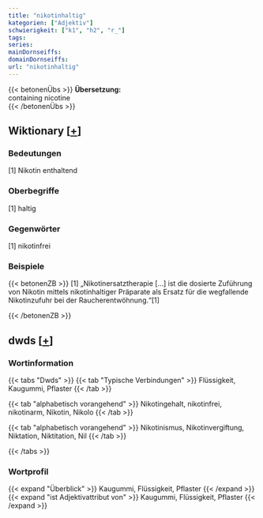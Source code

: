 ```yaml
---
title: "nikotinhaltig"
kategorien: ["Adjektiv"]
schwierigkeit: ["k1", "h2", "r_"]
tags:
series:
mainDornseiffs:
domainDornseiffs:
url: "nikotinhaltig"
---
```


{{< betonenÜbs >}}
**Übersetzung:**  
containing nicotine  
{{< /betonenÜbs >}}

## Wiktionary [[+](https://de.wiktionary.org/wiki/nikotinhaltig)]

### Bedeutungen
[1] Nikotin enthaltend  

### Oberbegriffe
[1] haltig  

### Gegenwörter
[1] nikotinfrei  

### Beispiele
{{< betonenZB >}}
[1] „Nikotinersatztherapie […] ist die dosierte Zuführung von Nikotin mittels nikotinhaltiger Präparate als Ersatz für die wegfallende Nikotinzufuhr bei der Raucherentwöhnung.“[1]  

{{< /betonenZB >}}


## dwds [[+](https://www.dwds.de/wb/nikotinhaltig)]

### Wortinformation
{{< tabs "Dwds" >}}
{{< tab "Typische Verbindungen" >}}
Flüssigkeit, Kaugummi, Pflaster
{{< /tab >}}

{{< tab "alphabetisch vorangehend" >}}
Nikotingehalt, nikotinfrei, nikotinarm, Nikotin, Nikolo
{{< /tab >}}

{{< tab "alphabetisch vorangehend" >}}
Nikotinismus, Nikotinvergiftung, Niktation, Niktitation, Nil
{{< /tab >}}

{{< /tabs >}}

### Wortprofil
{{< expand "Überblick" >}} Kaugummi, Flüssigkeit, Pflaster {{< /expand >}}
{{< expand "ist Adjektivattribut von" >}} Kaugummi, Flüssigkeit, Pflaster {{< /expand >}}

